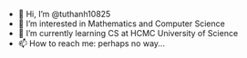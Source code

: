 - 👋 Hi, I’m @tuthanh10825
- 👀 I’m interested in Mathematics and Computer Science
- 🌱 I’m currently learning CS at HCMC University of Science
- 📫 How to reach me: perhaps no way...
<!---
tuthanh10825/tuthanh10825 is a ✨ special ✨ repository because its `README.md` (this file) appears on your GitHub profile.
You can click the Preview link to take a look at your changes.
--->
